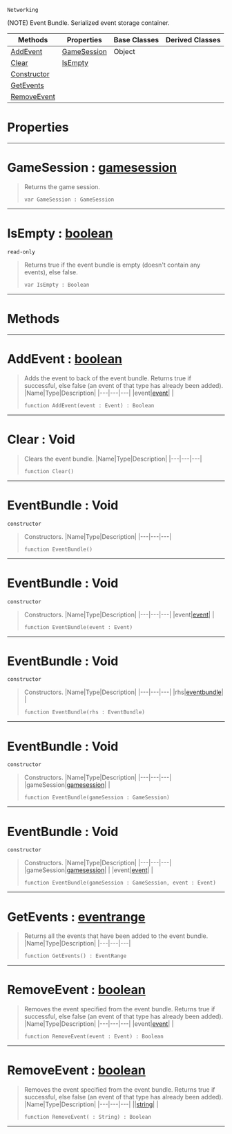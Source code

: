  `Networking`

(NOTE) Event Bundle. Serialized event storage container.

|Methods|Properties|Base Classes|Derived Classes|
|---|---|---|---|
|[ AddEvent](https://github.com/dragonCASTjosh/PlasmaDocs/blob/master/code_reference/class_reference/eventbundle.markdown#addevent-plasma-engine-doc)|[ GameSession](https://github.com/dragonCASTjosh/PlasmaDocs/blob/master/code_reference/class_reference/eventbundle.markdown#gamesession-plasma-engine)|Object| |
|[ Clear](https://github.com/dragonCASTjosh/PlasmaDocs/blob/master/code_reference/class_reference/eventbundle.markdown#clear-void)|[ IsEmpty](https://github.com/dragonCASTjosh/PlasmaDocs/blob/master/code_reference/class_reference/eventbundle.markdown#isempty-plasma-engine-docu)| | |
|[ Constructor](https://github.com/dragonCASTjosh/PlasmaDocs/blob/master/code_reference/class_reference/eventbundle.markdown#eventbundle-void)| | | |
|[ GetEvents](https://github.com/dragonCASTjosh/PlasmaDocs/blob/master/code_reference/class_reference/eventbundle.markdown#getevents-plasma-engine-do)| | | |
|[ RemoveEvent](https://github.com/dragonCASTjosh/PlasmaDocs/blob/master/code_reference/class_reference/eventbundle.markdown#removeevent-plasma-engine)| | | |


 #  Properties


---  
 #  GameSession : [gamesession](https://github.com/dragonCASTjosh/PlasmaDocs/blob/master/code_reference/class_reference/gamesession.markdown)

> Returns the game session.
> ``` lang=cpp, name=Lightning
> var GameSession : GameSession


---  
 #  IsEmpty : [boolean](https://github.com/dragonCASTjosh/PlasmaDocs/blob/master/code_reference/lightning_base_types/boolean.markdown)

 `read-only`

> Returns true if the event bundle is empty (doesn't contain any events), else false.
> ``` lang=cpp, name=Lightning
> var IsEmpty : Boolean


---  
 #  Methods


---  
 #  AddEvent : [boolean](https://github.com/dragonCASTjosh/PlasmaDocs/blob/master/code_reference/lightning_base_types/boolean.markdown)

> Adds the event to back of the event bundle. Returns true if successful, else false (an event of that type has already been added).
> |Name|Type|Description|
> |---|---|---|
> |event|[event](https://github.com/dragonCASTjosh/PlasmaDocs/blob/master/code_reference/class_reference/event.markdown)| |
> ``` lang=cpp, name=Lightning
> function AddEvent(event : Event) : Boolean
> ``` 


---  
 #  Clear : Void

> Clears the event bundle.
> |Name|Type|Description|
> |---|---|---|
> ``` lang=cpp, name=Lightning
> function Clear()
> ``` 


---  
 #  EventBundle : Void

 `constructor`

> Constructors.
> |Name|Type|Description|
> |---|---|---|
> ``` lang=cpp, name=Lightning
> function EventBundle()
> ``` 


---  
 #  EventBundle : Void

 `constructor`

> Constructors.
> |Name|Type|Description|
> |---|---|---|
> |event|[event](https://github.com/dragonCASTjosh/PlasmaDocs/blob/master/code_reference/class_reference/event.markdown)| |
> ``` lang=cpp, name=Lightning
> function EventBundle(event : Event)
> ``` 


---  
 #  EventBundle : Void

 `constructor`

> Constructors.
> |Name|Type|Description|
> |---|---|---|
> |rhs|[eventbundle](https://github.com/dragonCASTjosh/PlasmaDocs/blob/master/code_reference/class_reference/eventbundle.markdown)| |
> ``` lang=cpp, name=Lightning
> function EventBundle(rhs : EventBundle)
> ``` 


---  
 #  EventBundle : Void

 `constructor`

> Constructors.
> |Name|Type|Description|
> |---|---|---|
> |gameSession|[gamesession](https://github.com/dragonCASTjosh/PlasmaDocs/blob/master/code_reference/class_reference/gamesession.markdown)| |
> ``` lang=cpp, name=Lightning
> function EventBundle(gameSession : GameSession)
> ``` 


---  
 #  EventBundle : Void

 `constructor`

> Constructors.
> |Name|Type|Description|
> |---|---|---|
> |gameSession|[gamesession](https://github.com/dragonCASTjosh/PlasmaDocs/blob/master/code_reference/class_reference/gamesession.markdown)| |
> |event|[event](https://github.com/dragonCASTjosh/PlasmaDocs/blob/master/code_reference/class_reference/event.markdown)| |
> ``` lang=cpp, name=Lightning
> function EventBundle(gameSession : GameSession, event : Event)
> ``` 


---  
 #  GetEvents : [eventrange](https://github.com/dragonCASTjosh/PlasmaDocs/blob/master/code_reference/class_reference/eventrange.markdown)

> Returns all the events that have been added to the event bundle.
> |Name|Type|Description|
> |---|---|---|
> ``` lang=cpp, name=Lightning
> function GetEvents() : EventRange
> ``` 


---  
 #  RemoveEvent : [boolean](https://github.com/dragonCASTjosh/PlasmaDocs/blob/master/code_reference/lightning_base_types/boolean.markdown)

> Removes the event specified from the event bundle. Returns true if successful, else false (an event of that type has already been added).
> |Name|Type|Description|
> |---|---|---|
> |event|[event](https://github.com/dragonCASTjosh/PlasmaDocs/blob/master/code_reference/class_reference/event.markdown)| |
> ``` lang=cpp, name=Lightning
> function RemoveEvent(event : Event) : Boolean
> ``` 


---  
 #  RemoveEvent : [boolean](https://github.com/dragonCASTjosh/PlasmaDocs/blob/master/code_reference/lightning_base_types/boolean.markdown)

> Removes the event specified from the event bundle. Returns true if successful, else false (an event of that type has already been added).
> |Name|Type|Description|
> |---|---|---|
> ||[string](https://github.com/dragonCASTjosh/PlasmaDocs/blob/master/code_reference/lightning_base_types/string.markdown)| |
> ``` lang=cpp, name=Lightning
> function RemoveEvent( : String) : Boolean
> ``` 


---  
 

 
